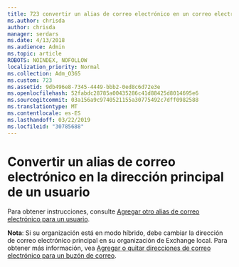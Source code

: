 ```yaml
---
title: 723 convertir un alias de correo electrónico en un correo electrónico principal para el usuario
ms.author: chrisda
author: chrisda
manager: serdars
ms.date: 4/13/2018
ms.audience: Admin
ms.topic: article
ROBOTS: NOINDEX, NOFOLLOW
localization_priority: Normal
ms.collection: Adm_O365
ms.custom: 723
ms.assetid: 9db496e8-7345-4449-bbb2-0ed8c6d72e3e
ms.openlocfilehash: 52fabdc28785a00435286c41d88425d8014695e6
ms.sourcegitcommit: 03a156a9c9740521155a30775492c7dff0982588
ms.translationtype: MT
ms.contentlocale: es-ES
ms.lasthandoff: 03/22/2019
ms.locfileid: "30785688"
---
```

# <a name="make-an-email-alias-the-primary-address-for-a-user"></a>Convertir un alias de correo electrónico en la dirección principal de un usuario

Para obtener instrucciones, consulte [Agregar otro alias de correo electrónico para un usuario](https://support.office.com/article/0b0bd900-68b1-4bf5-808b-5d240a7739f4).
  
 **Nota**: Si su organización está en modo híbrido, debe cambiar la dirección de correo electrónico principal en su organización de Exchange local. Para obtener más información, vea [Agregar o quitar direcciones de correo electrónico para un buzón de correo](https://technet.microsoft.com/library/bb123794.aspx).
  

